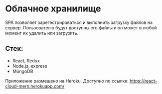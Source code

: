 # Облачное хранилище
SPA позволяет зарегестрироваться и выполнить загрузку файлов на сервер. Пользователю будут доступны его файлы и он может в любой момент их удалить или загрузить.
  
## Стек:
- React, Redux
- Node.js, express
- MongoDB
  
Приложение размещено на Heroku. Доступно по ссылке: https://react-cloud-mern.herokuapp.com/
